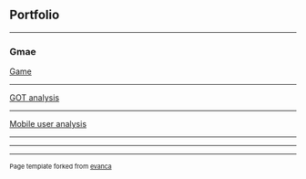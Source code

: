 ## Portfolio

---

### Gmae

[Game](/sample_page.md)

---
[GOT analysis](/pdf/sample_presentation.pdf)


---
[Mobile user analysis](http://example.com/)

---

---




---
<p style="font-size:11px">Page template forked from <a href="https://github.com/evanca/quick-portfolio">evanca</a></p>
<!-- Remove above link if you don't want to attibute -->
